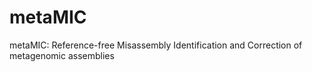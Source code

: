 # metaMIC
metaMIC: Reference-free Misassembly Identification and Correction of metagenomic assemblies
